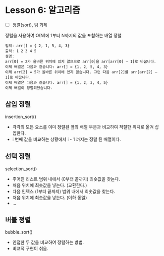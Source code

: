 # Lesson 6: 알고리즘

- [ ] 정렬(sort), 팀 과제

정렬을 사용하여 O(N)에 1부터 N까지의 값을 포함하는 배열 정렬
```
입력: arr[] = { 2, 1, 5, 4, 3} 
출력: 1 2 3 4 5 
설명: 
arr[0] = 2가 올바른 위치에 있지 않으므로 arr[0]을 arr[arr[0] – 1]로 바꿉니다. 
이제 배열은 다음과 같습니다: arr[] = {1, 2, 5, 4, 3}
이제 arr[2] = 5가 올바른 위치에 있지 않습니다. 그런 다음 arr[2]를 arr[arr[2] – 1]로 바꿉니다.
이제 배열은 다음과 같습니다. arr[] = {1, 2, 3, 4, 5} 
이제 배열이 정렬되었습니다.
```
## 삽입 정렬
insertion_sort()
- 각각의 모든 요소를 이미 정렬된 앞의 배열 부분과 비교하여 적절한 위치로 옮겨 삽입한다. 
- i 번째 값을 비교하는 상황에서 i - 1 까지는 정렬 된 배열이다.

## 선택 정렬
selection_sort()
- 주어진 리스트 범위 내에서 (0부터 끝까지) 최솟값을 찾는다.
- 처음 위치에 최솟값을 넣는다. (교환한다.)
- 다음 인덱스 (1부터 끝까지) 범위 내에서 최솟값을 찾는다.
- 처음 위치에 최솟값을 넣는다. (이하 동일)
- ...

## 버블 정렬
bubble_sort()
- 인접한 두 값을 비교하여 정렬하는 방법.
- 비교적 구현이 쉬움.